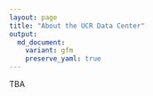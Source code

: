 ```yaml
---
layout: page
title: "About the UCR Data Center"
output:
  md_document:
    variant: gfm
    preserve_yaml: true
---
```


TBA